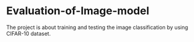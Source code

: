 # Evaluation-of-Image-model
The project is about training and testing the image classification by using CIFAR-10 dataset.
